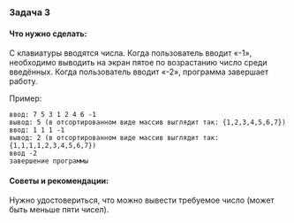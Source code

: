 ### Задача 3

#### Что нужно сделать:
С клавиатуры вводятся числа. Когда пользователь вводит «-1», необходимо выводить на экран пятое по возрастанию число среди введённых. Когда пользователь вводит «-2», программа завершает работу.

Пример:
```
ввод: 7 5 3 1 2 4 6 -1
вывод: 5 (в отсортированном виде массив выглядит так: {1,2,3,4,5,6,7})
ввод: 1 1 1 -1
вывод: 2 (в отсортированном виде массив выглядит так: {1,1,1,1,2,3,4,5,6,7})
ввод -2
завершение программы
```
#### Советы и рекомендации:
Нужно удостовериться, что можно вывести требуемое число (может быть меньше пяти чисел).
